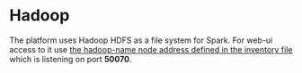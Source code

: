 # Hadoop
The platform uses Hadoop HDFS as a file system for Spark. For web-ui access to it use [the hadoop-name node address defined in the inventory file](https://github.com/nlesc-sherlock/emma/blob/master/ansible.md#provision) which is listening on port **50070**.
